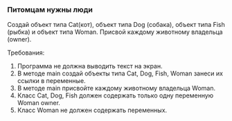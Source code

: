 
### Питомцам нужны люди

Создай объект типа Cat(кот), объект типа Dog (собака), объект типа Fish (рыбка) и объект типа Woman.
Присвой каждому животному владельца (owner).


Требования:
1.	Программа не должна выводить текст на экран.
2.	В методе main создай объекты типа Cat, Dog, Fish, Woman занеси их ссылки в переменные.
3.	В методе main присвойте каждому животному владельца Woman.
4.	Класс Cat, Dog, Fish должен содержать только одну переменную Woman owner.
5.	Класс Woman не должен содержать переменных.


